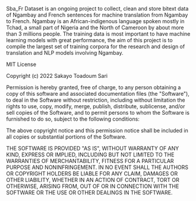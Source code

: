 Sba_Fr Dataset is an ongoing project to collect, clean and store bitext data of Ngambay and French 
sentences for machine translation from Ngambay to French. Ngambay is an 
African-indigenous language spoken mostly in Tchad, a small part of Nigeria and the North of Cameroon 
by about more than 3 millions people. The training data is most important to have machine learning models 
with great performance, the aim of this project is to compile the largest set of training corpora for 
the research and design of translation and NLP models involving Ngambay. 


MIT License

Copyright (c) 2022 Sakayo Toadoum Sari

Permission is hereby granted, free of charge, to any person obtaining a copy
of this software and associated documentation files (the "Software"), to deal
in the Software without restriction, including without limitation the rights
to use, copy, modify, merge, publish, distribute, sublicense, and/or sell
copies of the Software, and to permit persons to whom the Software is
furnished to do so, subject to the following conditions:

The above copyright notice and this permission notice shall be included in all
copies or substantial portions of the Software.

THE SOFTWARE IS PROVIDED "AS IS", WITHOUT WARRANTY OF ANY KIND, EXPRESS OR
IMPLIED, INCLUDING BUT NOT LIMITED TO THE WARRANTIES OF MERCHANTABILITY,
FITNESS FOR A PARTICULAR PURPOSE AND NONINFRINGEMENT. IN NO EVENT SHALL THE
AUTHORS OR COPYRIGHT HOLDERS BE LIABLE FOR ANY CLAIM, DAMAGES OR OTHER
LIABILITY, WHETHER IN AN ACTION OF CONTRACT, TORT OR OTHERWISE, ARISING FROM,
OUT OF OR IN CONNECTION WITH THE SOFTWARE OR THE USE OR OTHER DEALINGS IN THE
SOFTWARE.
